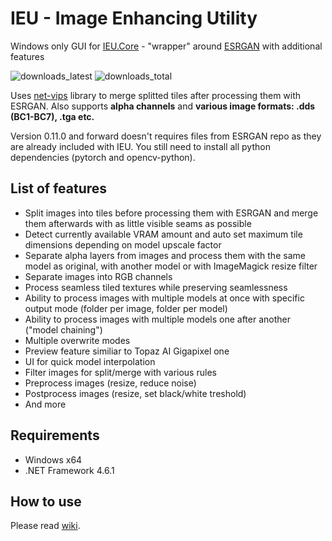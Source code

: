 # IEU - Image Enhancing Utility
Windows only GUI for [IEU.Core](https://github.com/ptrsuder/IEU.Core) - "wrapper" around [ESRGAN](https://github.com/xinntao/ESRGAN) with additional features

![downloads_latest](https://img.shields.io/github/downloads/ptrsuder/IEU.Winforms/latest/total.svg?color=blue)
![downloads_total](https://img.shields.io/github/downloads/ptrsuder/IEU.Winforms/total.svg?label=downloads%40total)

Uses [net-vips](https://github.com/kleisauke/net-vips) library to merge splitted tiles after processing them with ESRGAN. Also supports **alpha channels** and **various image formats: .dds (BC1-BC7), .tga etc.**

Version 0.11.0 and forward doesn't requires files from ESRGAN repo as they are already included with IEU. You still need to install all python dependencies (pytorch and opencv-python).

## List of features
* Split images into tiles before processing them with ESRGAN and merge them afterwards with as little visible seams as possible
* Detect currently available VRAM amount and auto set maximum tile dimensions depending on model upscale factor
* Separate alpha layers from images and process them with the same model as original, with another model or with ImageMagick resize filter
* Separate images into RGB channels
* Process seamless tiled textures while preserving seamlessness
* Ability to process images with multiple models at once with specific output mode (folder per image, folder per model)
* Ability to process images with multiple models one after another ("model chaining")
* Multiple overwrite modes
* Preview feature similiar to Topaz AI Gigapixel one
* UI for quick model interpolation
* Filter images for split/merge with various rules
* Preprocess images (resize, reduce noise)
* Postprocess images  (resize, set black/white treshold)
* And more

## Requirements

* Windows x64
* .NET Framework 4.6.1

## How to use
Please read [wiki](https://github.com/ptrsuder/IEU.Winforms/wiki/Basic-usage).

